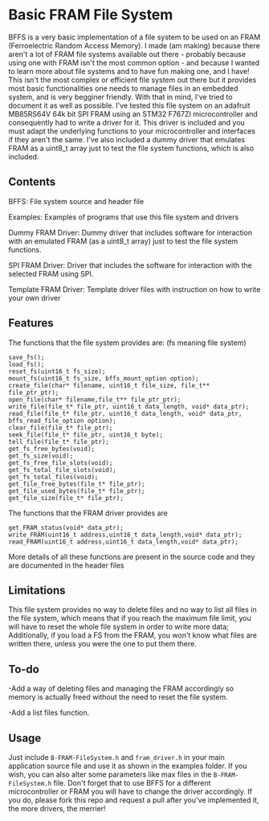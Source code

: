 # Basic FRAM File System

BFFS is a very basic implementation of a file system to be used on an FRAM (Ferroelectric Random Access Memory). I made (am making) because there aren't a lot of FRAM file systems available out there - probably because using one with FRAM isn't the most common option - and because I wanted to learn more about file systems and to have fun making one, and I have! This isn't the most complex or efficient file system out there but it provides most basic functionalities one needs to manage files in an embedded system, and is very begginer friendly. With that in mind, I've tried to document it as well as possible.
I've tested this file system on an adafruit MB85RS64V 64k bit SPI FRAM using an STM32 F767ZI microcontroller and consequently had to write a driver for it. This driver is included and you must adapt the underlying functions to your microcontroller and interfaces if they aren't the same.
I've also included a dummy driver that emulates FRAM as a uint8_t array just to test the file system functions, which is also included.

## Contents
BFFS: File system source and header file

Examples: Examples of programs that use this file system and drivers

Dummy FRAM Driver: Dummy driver that includes software for interaction with an emulated FRAM (as a uint8_t array) just to test the file system functions.

SPI FRAM Driver: Driver that includes the software for interaction with the selected FRAM using SPI.

Template FRAM Driver: Template driver files with instruction on how to write your own driver
## Features

The functions that the file system provides are: (fs meaning file system)
```
save_fs();
load_fs();
reset_fs(uint16_t fs_size);
mount_fs(uint16_t fs_size, bffs_mount_option option);
create_file(char* filename, uint16_t file_size, file_t** file_ptr_ptr);
open_file(char* filename,file_t** file_ptr_ptr);
write_file(file_t* file_ptr, uint16_t data_length, void* data_ptr);
read_file(file_t* file_ptr, uint16_t data_length, void* data_ptr, bffs_read_file_option option);
clear_file(file_t* file_ptr);
seek_file(file_t* file_ptr, uint16_t byte);
tell_file(file_t* file_ptr);
get_fs_free_bytes(void);
get_fs_size(void);
get_fs_free_file_slots(void);
get_fs_total_file_slots(void);
get_fs_total_files(void);
get_file_free_bytes(file_t* file_ptr);
get_file_used_bytes(file_t* file_ptr);
get_file_size(file_t* file_ptr);
```
The functions that the FRAM driver provides are
```
get_FRAM_status(void* data_ptr);
write_FRAM(uint16_t address,uint16_t data_length,void* data_ptr);
read_FRAM(uint16_t address,uint16_t data_length,void* data_ptr);
```
More details of all these functions are present in the source code and they are documented in the header files
## Limitations
This file system provides no way to delete files and no way to list all files in the file system, which means that if you reach the maximum file limit, you will have to reset the whole file system in order to write more data; Additionally, if you load a FS from the FRAM, you won't know what files are written there, unless you were the one to put them there.
 
## To-do
-Add a way of deleting files and managing the FRAM accordingly so memory is actually freed without the need to reset the file system.

-Add a list files function.

## Usage
Just include ```B-FRAM-FileSystem.h``` and ```fram_driver.h``` in your main application source file and use it as shown in the examples folder. If you wish, you can also alter some parameters like max files in the ```B-FRAM-FileSystem.h``` file. Don't forget that to use BFFS for a different microcontroller or FRAM you will have to change the driver accordingly. If you do, please fork this repo and request a pull after you've implemented it, the more drivers, the merrier! 


